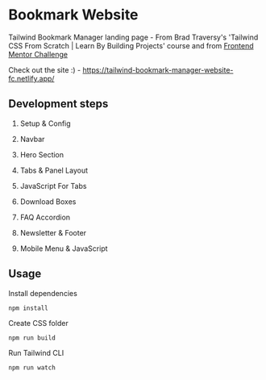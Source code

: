 # Bookmark Website

Tailwind Bookmark Manager landing page - From Brad Traversy's 'Tailwind CSS From Scratch | Learn By Building Projects' course and from [Frontend Mentor Challenge](https://www.frontendmentor.io/challenges/bookmark-landing-page-5d0b588a9edda32581d29158)

Check out the site :) - https://tailwind-bookmark-manager-website-fc.netlify.app/

## Development steps

1. Setup & Config

2. Navbar

3. Hero Section

4. Tabs & Panel Layout

5. JavaScript For Tabs

6. Download Boxes

7. FAQ Accordion

8. Newsletter & Footer

9. Mobile Menu & JavaScript 

## Usage

Install dependencies

```
npm install
```

Create CSS folder

```
npm run build
```

Run Tailwind CLI

```
npm run watch
```


